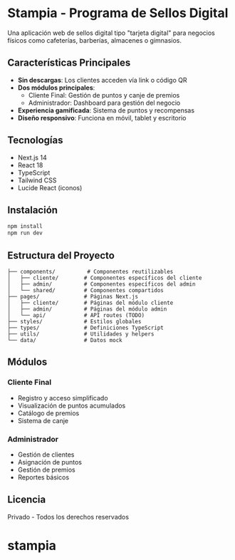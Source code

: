 # Stampia - Programa de Sellos Digital

Una aplicación web de sellos digital tipo "tarjeta digital" para negocios físicos como cafeterías, barberías, almacenes o gimnasios.

## Características Principales

- **Sin descargas**: Los clientes acceden vía link o código QR
- **Dos módulos principales**:
  - Cliente Final: Gestión de puntos y canje de premios
  - Administrador: Dashboard para gestión del negocio
- **Experiencia gamificada**: Sistema de puntos y recompensas
- **Diseño responsivo**: Funciona en móvil, tablet y escritorio

## Tecnologías

- Next.js 14
- React 18
- TypeScript
- Tailwind CSS
- Lucide React (iconos)

## Instalación

```bash
npm install
npm run dev
```

## Estructura del Proyecto

```
├── components/          # Componentes reutilizables
│   ├── cliente/        # Componentes específicos del cliente
│   ├── admin/          # Componentes específicos del admin
│   └── shared/         # Componentes compartidos
├── pages/              # Páginas Next.js
│   ├── cliente/        # Páginas del módulo cliente
│   ├── admin/          # Páginas del módulo admin
│   └── api/            # API routes (TODO)
├── styles/             # Estilos globales
├── types/              # Definiciones TypeScript
├── utils/              # Utilidades y helpers
└── data/               # Datos mock
```

## Módulos

### Cliente Final

- Registro y acceso simplificado
- Visualización de puntos acumulados
- Catálogo de premios
- Sistema de canje

### Administrador

- Gestión de clientes
- Asignación de puntos
- Gestión de premios
- Reportes básicos

## Licencia

Privado - Todos los derechos reservados

# stampia
